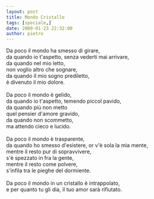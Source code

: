 ```yaml
---
layout: post
title: Mondo Cristallo
tags: [speciale,]
date: 2009-01-23 22:32:00
author: pietro
---
```

Da poco il mondo ha smesso di girare,<br/>da quando io t'aspetto, senza vederti mai arrivare,<br/>da quando nel mio letto,<br/>non voglio altro che sognare,<br/>da quando il mio sogno prediletto,<br/>è divenuto il mio dolore.<br/><br/>Da poco il mondo è gelido,<br/>da quando io t'aspetto, temendo piccol pavido,<br/>da quando più non metto<br/>quel pensier d'amore gravido,<br/>da quando non scommetto,<br/>ma attendo cieco e lucido.<br/><br/>Da poco il mondo è trasparente,<br/>da quando ho smesso d'esistere, or v'è sola la mia mente,<br/>mentre il resto pur di sopravvivere,<br/>s'è spezzato in fra la gente,<br/>mentre il resto come polvere,<br/>s'infila tra le pieghe del dormiente.<br/><br/>Da poco il mondo in un cristallo è intrappolato,<br/>e per quanto tu gli dia, il tuo amor sarà rifiutato.
